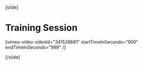 [slide]
# Training Session

[vimeo-video videoId="341528681" startTimeInSeconds="900" endTimeInSeconds="999" /]

[/slide]